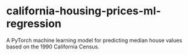 # california-housing-prices-ml-regression
A PyTorch machine learning model for predicting median house values based on the 1990 California Census.
